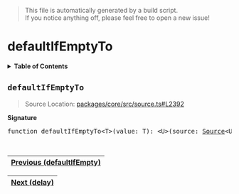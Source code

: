 > This file is automatically generated by a build script.<br>If you notice anything off, please feel free to open a new issue!

# defaultIfEmptyTo

<details><summary><b>Table of Contents</b></summary>

1. [<code>defaultIfEmptyTo</code>](#defaultIfEmptyTo)</details>

## <a name="defaultIfEmptyTo"></a><code>defaultIfEmptyTo</code>

> Source Location: [packages\/core\/src\/source.ts#L2392](..\/..\/packages\/core\/src\/source.ts#L2392)

<b>Signature</b>

<pre>function defaultIfEmptyTo&lt;T&gt;(value: T): &lt;U&gt;(source: <a href="../03-api-source/00-Source.md#Source-Interface">Source</a>&lt;U&gt;) =&gt; <a href="../03-api-source/00-Source.md#Source-Interface">Source</a>&lt;T | U&gt;</pre><br>

| [Previous \(defaultIfEmpty\)](017-defaultIfEmpty.md#readme) |
| --- |

<div align="right">

| [Next \(delay\)](019-delay.md#readme) |
| --- |
</div>
